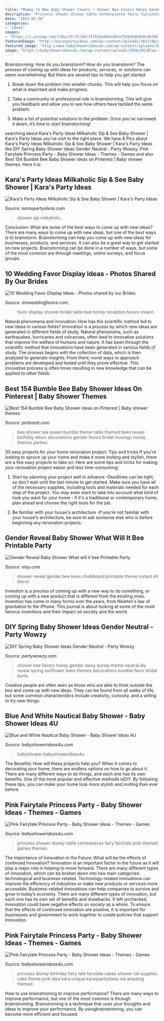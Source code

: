 ```yaml
---
title: "Mommy To Bee Baby Shower Favors ~ Shower Bee Favors Honey Gender Daisy Burlap Theme Neutral Diy Reveal Spring Sunflower Bees Themes Decorations Bumble Favor Bridal Burts"
description: "Princess shower disney table centerpieces fairy fairytale pink themed games themes"
date: "2023-07-28"
categories:
- "ideas"
images:
- "https://i.pinimg.com/736x/3f/3f/b4/3f3fb4a4662db5af55bd04b4e9c983db.jpg"
featuredImage: "http://karaspartyideas.com/wp-content/uploads/2013/06/milkaholic_baby_shower4.jpg"
featured_image: "http://www.babyshowerideas4u.com/wp-content/uploads/2014/01/princess-71.jpg"
image: "https://babyshowerideas4u.com/wp-content/uploads/2016/04/Blue-and-White-Nautical-Baby-Shower-Dessert-Display-550x693.jpg"
---
```



Brainstorming: How do you brainstorm?
How do you brainstorm? The process of coming up with ideas for products, services, or solutions can seem overwhelming. But there are several tips to help you get started:
1. Break down the problem into smaller chunks. This will help you focus on what is important and make progress.

2. Take a community or professional role in brainstorming. This will give you feedback and allow you to see how others have tackled the same problem.

3. Make a list of potential solutions to the problem. Once you’ve narrowed it down, it’s time to start brainstorming!

	

		
searching about Kara&#039;s Party Ideas Milkaholic Sip &amp; See Baby Shower | Kara&#039;s Party Ideas you've visit to the right place. We have 8 Pics about Kara&#039;s Party Ideas Milkaholic Sip &amp; See Baby Shower | Kara&#039;s Party Ideas like DIY Spring Baby Shower Ideas Gender Neutral - Party Wowzy, Pink Fairytale Princess Party - Baby Shower Ideas - Themes - Games and also Best 154 Bumble Bee Baby Shower ideas on Pinterest | Baby shower themes. Here it is:
		
    
## Kara&#039;s Party Ideas Milkaholic Sip &amp; See Baby Shower | Kara&#039;s Party Ideas

<img loading=lazy src="http://karaspartyideas.com/wp-content/uploads/2013/06/milkaholic_baby_shower4.jpg" onerror="this.onerror=null;this.src='https://tse4.mm.bing.net/th?id=OIP.kYBYRDAn3lHWJePF43z_SAHaK-&amp;pid=15.1';" alt="Kara&#039;s Party Ideas Milkaholic Sip &amp; See Baby Shower | Kara&#039;s Party Ideas">

_Source: karaspartyideas.com_

>shower sip milkaholic. 

	

Conclusion: What are some of the best ways to come up with new ideas?
There are many ways to come up with new ideas, but one of the best ways is to brainstorm. Brainstorming can help you come up with new ideas for businesses, products, and services. It can also be a great way to get started on new projects. Brainstorming can be done in a number of ways, but some of the most common are through meetings, online surveys, and focus groups.

    
## 10 Wedding Favor Display Ideas - Photos Shared By Our Brides

<img loading=lazy src="https://emweddingfavors.com/wp-content/uploads/Meant-to-Bee-Bridal-Shower-favor-High.jpg" onerror="this.onerror=null;this.src='https://tse1.mm.bing.net/th?id=OIP.kA7sbvmYWnaDrvCpNVdiewHaJ6&amp;pid=15.1';" alt="10 Wedding Favor Display Ideas - Photos shared by our Brides">

_Source: emweddingfavors.com_

>favor display shower bridal table bee honey reception favors meant. 

	

Natural phenomena and innovation: How has the scientific method led to new ideas in various fields?
Innovation is a process by which new ideas are generated in different fields of study. Natural phenomena, such as earthquakes, hurricanes and volcanoes, often lead to innovative solutions that improve the welfare of humans and nature. It has been through the scientific method that innovations have been generated in various fields of study. The process begins with the collection of data, which is then analyzed to generate insights. From there, novel ways to approach problems are developed and tested until they prove effective. This innovative process is often times resulting in new knowledge that can be applied to other fields.

    
## Best 154 Bumble Bee Baby Shower Ideas On Pinterest | Baby Shower Themes

<img loading=lazy src="https://i.pinimg.com/736x/3f/3f/b4/3f3fb4a4662db5af55bd04b4e9c983db.jpg" onerror="this.onerror=null;this.src='https://tse2.mm.bing.net/th?id=OIP.23gi95PSfmThUkPvU0BmpgHaKZ&amp;pid=15.1';" alt="Best 154 Bumble Bee Baby Shower ideas on Pinterest | Baby shower themes">

_Source: pinterest.com_

>bee shower tea queen bumble theme table themed bees reveal birthday decor decorations gender favors bridal musings honey themes parties. 

	

30 easy projects for your home renovation project: Tips and tricks
If you're looking to spruce up your home and make it more inviting and stylish, there are a few easy projects to take on. Here are some tips and tricks for making your renovation project easier and less time-consuming:
1. Start by planning your project well in advance -Deadlines can be tight, so don't wait until the last minute to get started. Make sure you have all of the necessary supplies, including tools and materials needed for each step of the project. You may even want to take into account what kind of look you want for your home - if it's a traditional or contemporary home, plan ahead and choose the right tools for the job.

2. Be familiar with your house's architecture -If you're not familiar with your house's architecture, be sure to ask someone else who is before beginning any renovation projects.

    
## Gender Reveal Baby Shower What Will It Bee Printable Party

<img loading=lazy src="https://img.etsystatic.com/il/121171/1210170501/il_570xN.1210170501_92lw.jpg?version=1" onerror="this.onerror=null;this.src='https://tse4.mm.bing.net/th?id=OIP.NH_mmlKqsh8D_9Ve8xPF0AHaRu&amp;pid=15.1';" alt="Gender Reveal Baby Shower What will it bee Printable Party">

_Source: etsy.com_

>shower reveal gender bee bees chalkboard printable theme instant kit decor. 

	

Invention is a process of coming up with a new way to do something, or coming up with a new product that is different from the existing ones. Invention has come in many forms over the years, from Newton's law of gravitation to the iPhone. This journal is about looking at some of the most famous inventions and their impact on society and the world.

    
## DIY Spring Baby Shower Ideas Gender Neutral - Party Wowzy

<img loading=lazy src="https://partywowzy.com/wp-content/uploads/2018/12/Burlap-daisy-favors.jpg" onerror="this.onerror=null;this.src='https://tse2.mm.bing.net/th?id=OIP.qDCGA0dapp80pHqmoXmKtAHaJ4&amp;pid=15.1';" alt="DIY Spring Baby Shower Ideas Gender Neutral - Party Wowzy">

_Source: partywowzy.com_

>shower bee favors honey gender daisy burlap theme neutral diy reveal spring sunflower bees themes decorations bumble favor bridal burts. 

	

Creative people are often seen as those who are able to think outside the box and come up with new ideas. They can be found from all walks of life, but some common characteristics include creativity, curiosity, and a willing to try new things.

    
## Blue And White Nautical Baby Shower - Baby Shower Ideas 4U

<img loading=lazy src="https://babyshowerideas4u.com/wp-content/uploads/2016/04/Blue-and-White-Nautical-Baby-Shower-Dessert-Display-550x693.jpg" onerror="this.onerror=null;this.src='https://tse1.mm.bing.net/th?id=OIP.Udz_EI_cbk3xRc3hal0JnAHaJV&amp;pid=15.1';" alt="Blue and White Nautical Baby Shower - Baby Shower Ideas 4U">

_Source: babyshowerideas4u.com_

>babyshower babyshowerideas4u. 

	

The Benefits: How will these projects help you?
When it comes to decorating your home, there are endless options on how to go about it. There are many different ways to do things, and each one has its own benefits. One of the most popular and effective methods isDIY. By following these tips, you can make your home look more stylish and inviting than ever before.

    
## Pink Fairytale Princess Party - Baby Shower Ideas - Themes - Games

<img loading=lazy src="http://www.babyshowerideas4u.com/wp-content/uploads/2014/01/princess-51.jpg" onerror="this.onerror=null;this.src='https://tse2.mm.bing.net/th?id=OIP.8FCeP8S5CYpfyLGueVRzTwHaLH&amp;pid=15.1';" alt="Pink Fairytale Princess Party - Baby Shower Ideas - Themes - Games">

_Source: babyshowerideas4u.com_

>princess shower disney table centerpieces fairy fairytale pink themed games themes. 

	

The Importance of Innovation in the Future: What will be the effects of continued innovation?
Innovation is an important factor in the future as it will play a major role in helping to move forward. There are many different types of innovation, which can be broken down into two main categories: technological and business-related. Technology-related innovations can improve the efficiency of industries or make new products or services more accessible. Business-related innovations can help companies to survive and grow in today’s economy. There are many different types of innovation, but each one has its own set of benefits and drawbacks. If left unchecked, innovation could have negative effects on society as a whole. To ensure that the effects of continued innovation are positive, it is important for businesses and government to work together to create policies that support innovation.

    
## Pink Fairytale Princess Party - Baby Shower Ideas - Themes - Games

<img loading=lazy src="http://www.babyshowerideas4u.com/wp-content/uploads/2014/01/princess-71.jpg" onerror="this.onerror=null;this.src='https://tse2.mm.bing.net/th?id=OIP.hDgV64mRUwX_NlalwpUVEQHaLH&amp;pid=15.1';" alt="Pink Fairytale Princess Party - Baby Shower Ideas - Themes - Games">

_Source: babyshowerideas4u.com_

>princess disney birthday fairy tale fairytale cakes shower tail supplies cake theme pink idea kara unique karaspartyideas via amazing themed. 

	

How to use brainstroming to improve performance?
There are many ways to improve performance, but one of the most common is through brainstroming. Brainstroming is a technique that uses your thoughts and ideas to improve your performance. By usingbrainstroming, you can become more efficient and focused.


